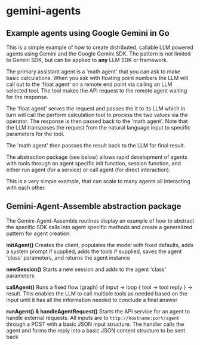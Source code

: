 # gemini-agents
## Example agents using Google Gemini in Go

This is a simple example of how to create distributed, callable LLM powered agents using Gemini and the Google Gemini SDK. The pattern is not limited to Gemini SDK, but can be applied to **any** LLM SDK or framework.

The primary assistant agent is a 'math agent' that you can ask to make basic calculations. When you ask with floating point numbers the LLM will call out to the 'float agent' on a remote end point via calling an LLM selected tool. The tool makes the API request to the remote agent waiting for the response.

The 'float agent' serves the request and passes the it to its LLM which in turn will call the perform calculation tool to process the two values via the operator. The response is then passed back to the 'math agent'. Note that the LLM transposes the request from the natural language input to specific parameters for the tool.

The 'math agent' then passses the result back to the LLM for final result.

The abstraction package (see below) allows rapid development of agents with tools through an agent specific init function, session function, and either run agent (for a service) or call agent (for direct interaction).

This is a very simple example, that can scale to many agents all interacting with each other.

## Gemini-Agent-Assemble abstraction package

The Gemini-Agent-Assemble routines display an example of how to abstract the specific SDK calls into agent specific methods and create a generalized pattern for agent creation.

**initAgent()** Creates the client, populates the model with fixed defaults, adds a system prompt if supplied, adds the tools if supplied, saves the agent 'class' parameters, and returns the agent instance

**newSession()** Starts a new session and adds to the agent 'class' parameters

**callAgent()** Runs a fixed flow (graph) of input -> loop { tool -> tool reply } -> result. This enables the LLM to call multiple tools as needed based on the input until it has all the information needed to conclude a final answer

**runAgent() & handleAgentRequest()** Starts the API service for an agent to handle external requests. All inputs are to `http://hostname:port/agent` through a POST with a basic JSON input structure. The handler calls the agent and forms the reply into a basic JSON content structure to be sent back
